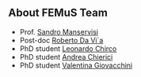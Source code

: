 ## About FEMuS Team

* Prof. [Sandro Manservisi](https://www.unibo.it/sitoweb/sandro.manservisi/en)
* Post-doc [Roberto Da Vi\`a](https://www.unibo.it/sitoweb/roberto.davia2/en)
* PhD student [Leonardo Chirco](https://www.unibo.it/sitoweb/leonardo.chirco2/en)
* PhD student [Andrea Chierici](https://www.unibo.it/sitoweb/andrea.chierici4/cv-en)
* PhD student [Valentina Giovacchini](https://www.unibo.it/sitoweb/valentin.giovacchin2)
